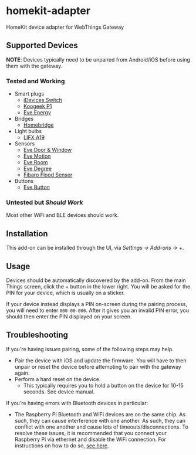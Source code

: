 # homekit-adapter

HomeKit device adapter for WebThings Gateway

## Supported Devices

**NOTE**: Devices typically need to be unpaired from Android/iOS before using
them with the gateway.

### Tested and Working

* Smart plugs
    * [iDevices Switch](https://store.idevicesinc.com/idevices-switch/)
    * [Koogeek P1](https://www.koogeek.com/p-p1.html)
    * [Eve Energy](https://www.evehome.com/en/eve-energy)
* Bridges
    * [Homebridge](https://github.com/nfarina/homebridge)
* Light bulbs
    * [LIFX A19](https://www.lifx.com/products/lifx)
* Sensors
    * [Eve Door &amp; Window](https://www.evehome.com/en/eve-door-window)
    * [Eve Motion](https://www.evehome.com/en/eve-motion)
    * [Eve Room](https://www.evehome.com/en/eve-room)
    * [Eve Degree](https://www.evehome.com/en/eve-degree)
    * [Fibaro Flood Sensor](https://www.fibaro.com/en/products/flood-sensor/)
* Buttons
    * [Eve Button](https://www.evehome.com/en/eve-button)

### Untested but _Should Work_

Most other WiFi and BLE devices should work.

## Installation

This add-on can be installed through the UI, via _Settings -> Add-ons -> +_.

## Usage

Devices should be automatically discovered by the add-on. From the main Things
screen, click the + button in the lower right. You will be asked for the PIN
for your device, which is usually on a sticker.

If your device instead displays a PIN on-screen during the pairing process,
you will need to enter `000-00-000`. After it gives you an invalid PIN error,
you should then enter the PIN displayed on your screen.

## Troubleshooting

If you're having issues pairing, some of the following steps may help.

* Pair the device with iOS and update the firmware. You will have to then
  unpair or reset the device before attempting to pair with the gateway again.
* Perform a hard reset on the device.
    * This typically requires you to hold a button on the device for 10-15
      seconds. See device manual.

If you're having errors with Bluetooth devices in particular:

* The Raspberry Pi Bluetooth and WiFi devices are on the same chip. As such,
  they can cause interference with one another. As such, they can conflict with
  one another and cause lots of timeouts/disconnections. To resolve these
  issues, it is recommended that you connect your Raspberry Pi via ethernet and
  disable the WiFi connection. For instructions on how to do so,
  [see here](https://raspberrypi.stackexchange.com/a/62522).

